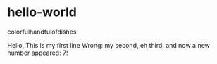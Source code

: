 # hello-world
colorfulhandfulofdishes

Hello,
This is my first line
Wrong: my second, eh third. 
and now a new number appeared: 7!

